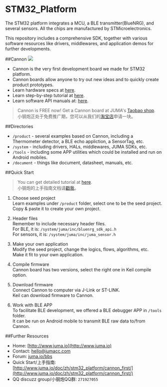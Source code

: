 # STM32_Platform

The STM32 platform integrates a MCU, a BLE transmitter(BlueNRG), and several sensors. All the chips are manufactured by STMicroelectronics.

This repository includes a comprehensive SDK, together with various software resources like drivers, middlewares, and application demos for further developments.


##Cannon
![](http://mydiscuz.b0.upaiyun.com/forum/201603/15/175436widgtvqjl48ujsv4.jpg)  

* Cannon is the very first development board we made for STM32 platform. 
* Cannon boards allow anyone to try out new ideas and to quickly create product prototypes.
* Learn hardware specs at [here](http://www.juma.io/platform/cannon.html).
* Learn step-by-step tutorial at [here](http://www.juma.io/doc/zh/stm32_platform/cannon_first/).
* Learn software API manuals at: [here](http://www.juma.io/doc/zh/embedded_sdk.html).


> Cannon is FREE now! Get a Cannon board at JUMA's [Taobao shop](http://tao.bb/5Dh6u).  
> 小钢炮正处于免费推广期，您可以从我们的[淘宝店](http://tao.bb/5Dh6u)申请一块。


##Directories
* `/product` - several examples based on Cannon, including a Thermometer detector, a BLE echo appliction, a SensorTag, etc. 
* `/system` - including drivers, HALs, middlewares, JUMA SDKs, etc.
* `/tools` - including some APP utilities which could be installed and run on Android mobiles. 
* `/document` - things like document, datasheet, manuals, etc.


##Quick Start
> You can get detailed tutorial at [here](http://www.juma.io/doc/zh/stm32_platform/cannon_first/).    
> 小钢炮的上手指南文档请[戳我](http://www.juma.io/doc/zh/stm32_platform/cannon_first/)。

1. Choose seed project  
Learn examples under `/product` folder, select one to be the seed project.  
Copy & paste it to create your own project.

2. Header files  
Remember to include necessary header files.  
For BLE, it is: `/system/juma/inc/bluenrg_sdk_api.h`  
For sensors, it is: `/system/juma/inc/juma_sensor.h`

3. Make your own application  
Modify the seed project, change the logics, flows, algorithms, etc.  
Make it fit to your own application.

4. Compile firmware  
Cannon board has two versions, select the right one in Keil compile option.

5. Download firmware  
Connect Cannon to computer via J-Link or ST-LINK.   
Keil can download firmware to Cannon.

6. Work with BLE APP  
To facilitate BLE development, we offered a BLE debugger APP in `/tools` folder.   
It can be run on Android mobile to transmit BLE raw data to/from Cannon.


##Further Resources
* Home: [http://www.juma.io](http://www.juma.io)
* Contact: [hello@jumacc.com](hello@jumacc.com)
* Forum: [juma.io/bbs](juma.io/bbs)
* Quick Start/上手指南: [http://www.juma.io/doc/zh/stm32_platform/cannon_first/](http://www.juma.io/doc/zh/stm32_platform/cannon_first/)
* QQ discuzz group/小钢炮QQ群: `271927055`


